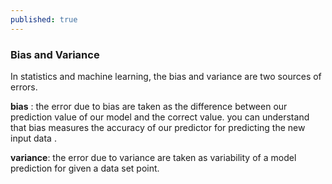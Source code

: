```yaml
---
published: true
---
```


<script type="text/javascript" src="http://cdn.mathjax.org/mathjax/latest/MathJax.js?config=default"></script>

 ### Bias and Variance
 
 In statistics and machine learning, the bias and variance are two sources of errors.
  
  **bias** : the error due to bias are taken as the difference between our prediction value of our model and the correct value. you can understand that bias measures the accuracy of our predictor for predicting the new input data .
  
  **variance**: the error due to variance are taken as variability of a model prediction for given a data set point. 